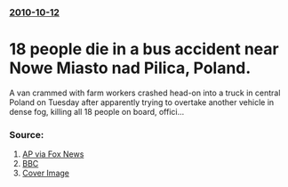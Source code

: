 ### [2010-10-12](/news/2010/10/12/index.md)

# 18 people die in a bus accident near Nowe Miasto nad Pilica, Poland. 

A van crammed with farm workers crashed head-on into a truck in central Poland on Tuesday after apparently trying to overtake another vehicle in dense fog, killing all 18 people on board, offici...


### Source:

1. [AP via Fox News](http://www.foxnews.com/world/2010/10/12/poles-killed-van-collides-truck/)
2. [BBC](http://www.bbc.co.uk/news/world-europe-11520966)
2. [Cover Image](http://www.foxnews.com/content/dam/fox-news/logo/og-fn-foxnews.jpg)
